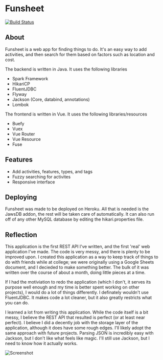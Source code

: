 # Funsheet
[![Build Status](https://travis-ci.org/ShepherdJerred/funsheet.svg?branch=master)](https://travis-ci.org/ShepherdJerred/funsheet)

## About
Funsheet is a web app for finding things to do. It's an easy way to add activities, and then search for them based on factors such as location and cost.

The backend is written in Java. It uses the following libraries
* Spark Framework
* HikariCP
* FluentJDBC
* Flyway
* Jackson (Core, databind, annotations)
* Lombok

The frontend is written in Vue. It uses the following libraries/resources
* Buefy
* Vuex
* Vue Router
* Vue Resource
* Fuse

## Features
* Add activities, features, types, and tags
* Fuzzy searching for activites
* Responsive interface

## Deploying
Funsheet was made to be deployed on Heroku. All that is needed is the JawsDB addon, the rest will be taken care of automatically. It can also run off of any other MySQL database by editing the hikari.properties file.

## Reflection
This application is the first REST API I've written, and the first 'real' web application I've made. The code is very messy, and there is plenty to be improved upon. I created this application as a way to keep track of things to do with friends while at college; we were originally using a Google Sheets document, and I decieded to make something better. The bulk of it was written over the course of about a month, doing little pieces at a time.

If I had the motiviation to redo the application (which I don't, it serves its purpose well enough and my time is better spent working on other projects), I would do a lot of things differently. I definately wouldn't use FluentJDBC. It makes code a lot cleaner, but it also greatly restricts what you can do.

I learned a lot from writing this application. While the code itself is a bit messy, I believe the REST API that resulted is perfect (or at least near perfect). I believe I did a decently job with the storage layer of the application, although it does have some rough edges. I'll likely adopt the same approach with future projects. Parsing JSON is incredibly easy with Jackson, but I don't like what feels like magic. I'll still use Jackson, but I need to know how it actually works.

![Screenshot](https://i.imgur.com/Ogj1qN2.png)
